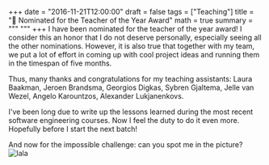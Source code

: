 +++
date = "2016-11-21T12:00:00"
draft = false
tags = ["Teaching"]
title = "🎉 Nominated for the Teacher of the Year Award"
math = true
summary = """
"""
+++
I have been nominated for the teacher of the year award! 
I consider this an honor that I do not deserve personally, 
especially seeing all the other nominations. However, it is also 
true that together with my team, we put a lot of effort in 
  coming up with cool project ideas and 
  running them
in the timespan of five months. 

Thus, many thanks and congratulations for my teaching assistants: 
Laura Baakman, 
Jeroen Brandsma, 
Georgios Digkas, 
Sybren Gjaltema,
Jelle van Wezel, 
Angelo Karountzos, 
Alexander Lukjanenkovs.

I've been long due to write up the lessons learned during 
the most recent software engineering courses. 
Now I feel the duty to do it even more. 
Hopefully before I start the next batch!

And now for the impossible challenge: can you spot me in the picture? 
![lala](/img/teacher.jpg)

